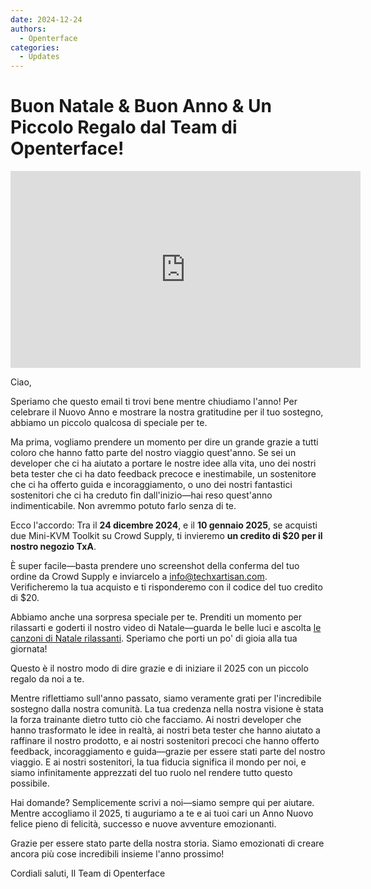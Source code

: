 ```yaml
---
date: 2024-12-24
authors:
  - Openterface
categories:
  - Updates
---
```


# Buon Natale & Buon Anno & Un Piccolo Regalo dal Team di Openterface!

<iframe width="560" height="315" src="https://www.youtube.com/embed/wEWAhXCXQ1E?si=RU4QVXxP_Fi6WAu_" title="YouTube video player" frameborder="0" allow="accelerometer; autoplay; clipboard-write; encrypted-media; gyroscope; picture-in-picture; web-share" referrerpolicy="strict-origin-when-cross-origin" allowfullscreen></iframe>

Ciao,

Speriamo che questo email ti trovi bene mentre chiudiamo l'anno! Per celebrare il Nuovo Anno e mostrare la nostra gratitudine per il tuo sostegno, abbiamo un piccolo qualcosa di speciale per te.

Ma prima, vogliamo prendere un momento per dire un grande grazie a tutti coloro che hanno fatto parte del nostro viaggio quest'anno. Se sei un developer che ci ha aiutato a portare le nostre idee alla vita, uno dei nostri beta tester che ci ha dato feedback precoce e inestimabile, un sostenitore che ci ha offerto guida e incoraggiamento, o uno dei nostri fantastici sostenitori che ci ha creduto fin dall'inizio—hai reso quest'anno indimenticabile. Non avremmo potuto farlo senza di te.

Ecco l'accordo:
Tra il **24 dicembre 2024**, e il **10 gennaio 2025**, se acquisti due Mini-KVM Toolkit su Crowd Supply, ti invieremo **un credito di $20 per il nostro negozio TxA**.

È super facile—basta prendere uno screenshot della conferma del tuo ordine da Crowd Supply e inviarcelo a [info@techxartisan.com](mailto:info@techxartisan.com). Verificheremo la tua acquisto e ti risponderemo con il codice del tuo credito di $20.

Abbiamo anche una sorpresa speciale per te. Prenditi un momento per rilassarti e goderti il nostro video di Natale—guarda le belle luci e ascolta [le canzoni di Natale rilassanti](https://www.youtube.com/watch?v=wEWAhXCXQ1E). Speriamo che porti un po' di gioia alla tua giornata!

Questo è il nostro modo di dire grazie e di iniziare il 2025 con un piccolo regalo da noi a te.

Mentre riflettiamo sull'anno passato, siamo veramente grati per l'incredibile sostegno dalla nostra comunità. La tua credenza nella nostra visione è stata la forza trainante dietro tutto ciò che facciamo. Ai nostri developer che hanno trasformato le idee in realtà, ai nostri beta tester che hanno aiutato a raffinare il nostro prodotto, e ai nostri sostenitori precoci che hanno offerto feedback, incoraggiamento e guida—grazie per essere stati parte del nostro viaggio. E ai nostri sostenitori, la tua fiducia significa il mondo per noi, e siamo infinitamente apprezzati del tuo ruolo nel rendere tutto questo possibile.

Hai domande? Semplicemente scrivi a noi—siamo sempre qui per aiutare. Mentre accogliamo il 2025, ti auguriamo a te e ai tuoi cari un Anno Nuovo felice pieno di felicità, successo e nuove avventure emozionanti.

Grazie per essere stato parte della nostra storia. Siamo emozionati di creare ancora più cose incredibili insieme l'anno prossimo!

Cordiali saluti,
Il Team di Openterface